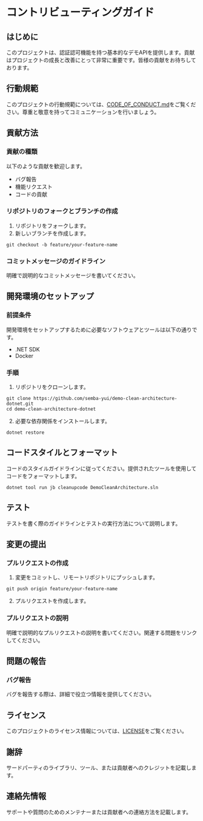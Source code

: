 # コントリビューティングガイド

## はじめに

このプロジェクトは、認証認可機能を持つ基本的なデモAPIを提供します。貢献はプロジェクトの成長と改善にとって非常に重要です。皆様の貢献をお待ちしております。

## 行動規範

このプロジェクトの行動規範については、[CODE_OF_CONDUCT.md](./CODE_OF_CONDUCT.md)をご覧ください。尊重と敬意を持ってコミュニケーションを行いましょう。

## 貢献方法

### 貢献の種類

以下のような貢献を歓迎します。

- バグ報告
- 機能リクエスト
- コードの貢献

### リポジトリのフォークとブランチの作成

1. リポジトリをフォークします。
2. 新しいブランチを作成します。

```shell
git checkout -b feature/your-feature-name
```

### コミットメッセージのガイドライン

明確で説明的なコミットメッセージを書いてください。

## 開発環境のセットアップ

### 前提条件

開発環境をセットアップするために必要なソフトウェアとツールは以下の通りです。

- .NET SDK
- Docker

### 手順

1. リポジトリをクローンします。

```shell
git clone https://github.com/semba-yui/demo-clean-architecture-dotnet.git
cd demo-clean-architecture-dotnet
```

2. 必要な依存関係をインストールします。

```shell
dotnet restore
```

## コードスタイルとフォーマット

コードのスタイルガイドラインに従ってください。提供されたツールを使用してコードをフォーマットします。

```shell
dotnet tool run jb cleanupcode DemoCleanArchitecture.sln
```

## テスト

テストを書く際のガイドラインとテストの実行方法について説明します。

## 変更の提出

### プルリクエストの作成

1. 変更をコミットし、リモートリポジトリにプッシュします。

```shell
git push origin feature/your-feature-name
```

2. プルリクエストを作成します。

### プルリクエストの説明

明確で説明的なプルリクエストの説明を書いてください。関連する問題をリンクしてください。

## 問題の報告

### バグ報告

バグを報告する際は、詳細で役立つ情報を提供してください。

## ライセンス

このプロジェクトのライセンス情報については、[LICENSE](./LICENSE)をご覧ください。

## 謝辞

サードパーティのライブラリ、ツール、または貢献者へのクレジットを記載します。

## 連絡先情報

サポートや質問のためのメンテナーまたは貢献者への連絡方法を記載します。
